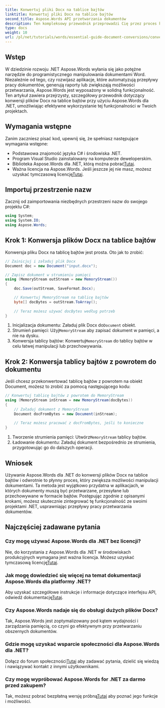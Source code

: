 ```yaml
---
title: Konwertuj pliki Docx na tablice bajtów
linktitle: Konwertuj pliki Docx na tablice bajtów
second_title: Aspose.Words API przetwarzania dokumentów
description: Ten kompleksowy przewodnik przeprowadzi Cię przez proces konwersji plików Docx na tablice bajtów i z powrotem na obiekty dokumentu przy użyciu Aspose.Words dla .NET.
type: docs
weight: 10
url: /pl/net/tutorials/words/essential-guide-document-conversions/convert-docx-to-byte-arrays/
---
```

## Wstęp

W dziedzinie rozwoju .NET Aspose.Words wyłania się jako potężne narzędzie do programistycznego manipulowania dokumentami Word. Niezależnie od tego, czy rozwijasz aplikacje, które automatyzują przepływy pracy dokumentów, generują raporty lub zwiększają możliwości przetwarzania, Aspose.Words jest wyposażony w solidną funkcjonalność. Ten artykuł zawiera przejrzysty, szczegółowy przewodnik dotyczący konwersji plików Docx na tablice bajtów przy użyciu Aspose.Words dla .NET, umożliwiając efektywne wykorzystanie tej funkcjonalności w Twoich projektach.

## Wymagania wstępne

Zanim zaczniesz pisać kod, upewnij się, że spełniasz następujące wymagania wstępne:

- Podstawowa znajomość języka C# i środowiska .NET.
- Program Visual Studio zainstalowany na komputerze deweloperskim.
-  Biblioteka Aspose.Words dla .NET, którą można pobrać[Tutaj](https://releases.aspose.com/words/net/).
- Ważna licencja na Aspose.Words. Jeśli jeszcze jej nie masz, możesz uzyskać tymczasową licencję[Tutaj](https://purchase.conholdate.com/temporary-license/).

## Importuj przestrzenie nazw

Zacznij od zaimportowania niezbędnych przestrzeni nazw do swojego projektu C#:

```csharp
using System;
using System.IO;
using Aspose.Words;
```

## Krok 1: Konwersja plików Docx na tablice bajtów

Konwersja pliku Docx na tablicę bajtów jest prosta. Oto jak to zrobić:

```csharp
// Zainicjuj i załaduj plik Docx
Document doc = new Document("input.docx");

// Zapisz dokument w strumieniu pamięci
using (MemoryStream outStream = new MemoryStream())
{
    doc.Save(outStream, SaveFormat.Docx);

    // Konwertuj MemoryStream na tablicę bajtów
    byte[] docBytes = outStream.ToArray();
    
    // Teraz możesz używać docBytes według potrzeb
}
```
1.  Inicjalizacja dokumentu: Załaduj plik Docx do`Document` obiekt.
2.  Strumień pamięci: Użyj`MemoryStream` aby zapisać dokument w pamięci, a nie na dysku.
3.  Konwersja tablicy bajtów: Konwertuj`MemoryStream` do tablicy bajtów w celu łatwej manipulacji lub przechowywania.

## Krok 2: Konwersja tablicy bajtów z powrotem do dokumentu

Jeśli chcesz przekonwertować tablicę bajtów z powrotem na obiekt Document, możesz to zrobić za pomocą następującego kodu:

```csharp
// Konwertuj tablicę bajtów z powrotem do MemoryStream
using (MemoryStream inStream = new MemoryStream(docBytes))
{
    // Załaduj dokument z MemoryStream
    Document docFromBytes = new Document(inStream);
    
    // Teraz możesz pracować z docFromBytes, jeśli to konieczne
}
```
1.  Tworzenie strumienia pamięci: Utwórz`MemoryStream` tablicy bajtów.
2. Ładowanie dokumentu: Załaduj dokument bezpośrednio ze strumienia, przygotowując go do dalszych operacji.

## Wniosek

Używanie Aspose.Words dla .NET do konwersji plików Docx na tablice bajtów i odwrotnie to płynny proces, który zwiększa możliwości manipulacji dokumentami. Ta metoda jest wyjątkowo przydatna w aplikacjach, w których dokumenty muszą być przetwarzane, przesyłane lub przechowywane w formacie bajtów. Postępując zgodnie z opisanymi krokami, możesz skutecznie zintegrować tę funkcjonalność ze swoimi projektami .NET, usprawniając przepływy pracy przetwarzania dokumentów.

## Najczęściej zadawane pytania

### Czy mogę używać Aspose.Words dla .NET bez licencji?
 Nie, do korzystania z Aspose.Words dla .NET w środowiskach produkcyjnych wymagana jest ważna licencja. Możesz uzyskać tymczasową licencję[Tutaj](https://purchase.conholdate.com/temporary-license/).

### Jak mogę dowiedzieć się więcej na temat dokumentacji Aspose.Words dla platformy .NET?
 Aby uzyskać szczegółowe instrukcje i informacje dotyczące interfejsu API, odwiedź dokumentację[Tutaj](https://reference.aspose.com/words/net/).

### Czy Aspose.Words nadaje się do obsługi dużych plików Docx?
Tak, Aspose.Words jest zoptymalizowany pod kątem wydajności i zarządzania pamięcią, co czyni go efektywnym przy przetwarzaniu obszernych dokumentów.

### Gdzie mogę uzyskać wsparcie społeczności dla Aspose.Words dla .NET?
 Dołącz do forum społeczności[Tutaj](https://forum.aspose.com/c/words/8) aby zadawać pytania, dzielić się wiedzą i nawiązywać kontakt z innymi użytkownikami.

### Czy mogę wypróbować Aspose.Words for .NET za darmo przed zakupem?
 Tak, możesz pobrać bezpłatną wersję próbną[Tutaj](https://releases.aspose.com/) aby poznać jego funkcje i możliwości.